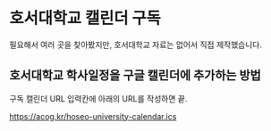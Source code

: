 # 호서대학교 캘린더 구독
필요해서 여러 곳을 찾아봤지만, 호서대학교 자료는 없어서 직접 제작했습니다.

## 호서대학교 학사일정을 구글 캘린더에 추가하는 방법

구독 캘린더 URL 입력칸에 아래의 URL를 작성하면 끝.

https://acog.kr/hoseo-university-calendar.ics
